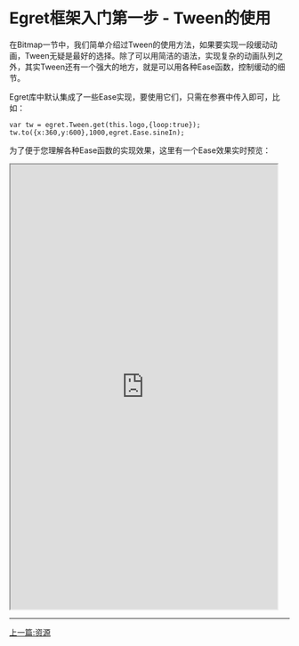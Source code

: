 Egret框架入门第一步 - Tween的使用
===============

在Bitmap一节中，我们简单介绍过Tween的使用方法，如果要实现一段缓动动画，Tween无疑是最好的选择。除了可以用简洁的语法，实现复杂的动画队列之外，其实Tween还有一个强大的地方，就是可以用各种Ease函数，控制缓动的细节。

Egret库中默认集成了一些Ease实现，要使用它们，只需在参赛中传入即可，比如：

```
var tw = egret.Tween.get(this.logo,{loop:true});
tw.to({x:360,y:600},1000,egret.Ease.sineIn);
```

为了便于您理解各种Ease函数的实现效果，这里有一个Ease效果实时预览：

<iframe src="http://www.tech-mx.com/egret/tween/launcher/" width="480" height="800"></iframe>

- - -

[上一篇:资源](https://github.com/NeoGuo/html5-documents/blob/master/egret/09-resource.md)